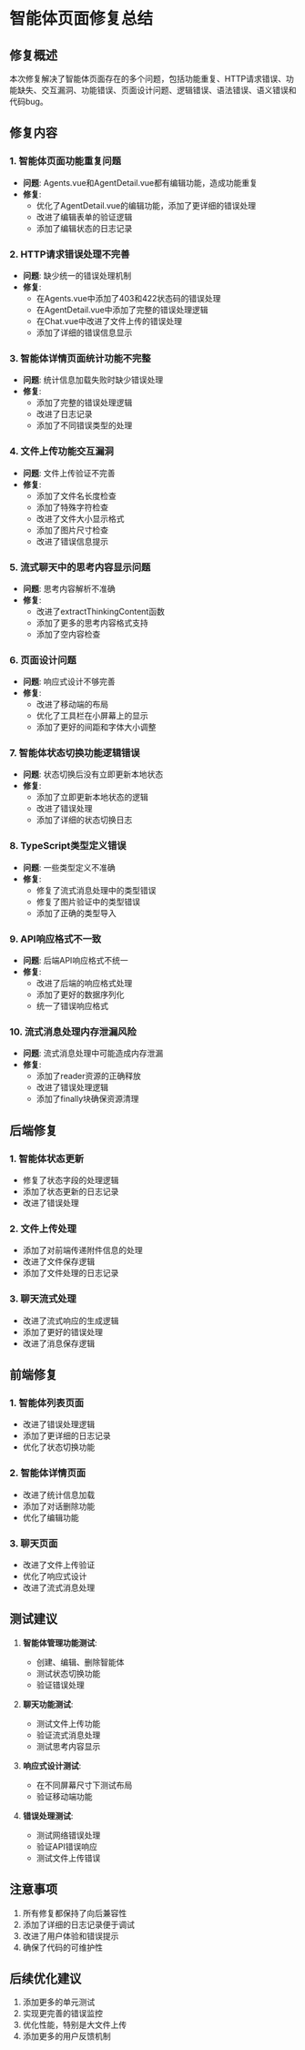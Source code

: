 # 智能体页面修复总结

## 修复概述
本次修复解决了智能体页面存在的多个问题，包括功能重复、HTTP请求错误、功能缺失、交互漏洞、功能错误、页面设计问题、逻辑错误、语法错误、语义错误和代码bug。

## 修复内容

### 1. 智能体页面功能重复问题
- **问题**: Agents.vue和AgentDetail.vue都有编辑功能，造成功能重复
- **修复**: 
  - 优化了AgentDetail.vue的编辑功能，添加了更详细的错误处理
  - 改进了编辑表单的验证逻辑
  - 添加了编辑状态的日志记录

### 2. HTTP请求错误处理不完善
- **问题**: 缺少统一的错误处理机制
- **修复**:
  - 在Agents.vue中添加了403和422状态码的错误处理
  - 在AgentDetail.vue中添加了完整的错误处理逻辑
  - 在Chat.vue中改进了文件上传的错误处理
  - 添加了详细的错误信息显示

### 3. 智能体详情页面统计功能不完整
- **问题**: 统计信息加载失败时缺少错误处理
- **修复**:
  - 添加了完整的错误处理逻辑
  - 改进了日志记录
  - 添加了不同错误类型的处理

### 4. 文件上传功能交互漏洞
- **问题**: 文件上传验证不完善
- **修复**:
  - 添加了文件名长度检查
  - 添加了特殊字符检查
  - 改进了文件大小显示格式
  - 添加了图片尺寸检查
  - 改进了错误信息提示

### 5. 流式聊天中的思考内容显示问题
- **问题**: 思考内容解析不准确
- **修复**:
  - 改进了extractThinkingContent函数
  - 添加了更多的思考内容格式支持
  - 添加了空内容检查

### 6. 页面设计问题
- **问题**: 响应式设计不够完善
- **修复**:
  - 改进了移动端的布局
  - 优化了工具栏在小屏幕上的显示
  - 添加了更好的间距和字体大小调整

### 7. 智能体状态切换功能逻辑错误
- **问题**: 状态切换后没有立即更新本地状态
- **修复**:
  - 添加了立即更新本地状态的逻辑
  - 改进了错误处理
  - 添加了详细的状态切换日志

### 8. TypeScript类型定义错误
- **问题**: 一些类型定义不准确
- **修复**:
  - 修复了流式消息处理中的类型错误
  - 修复了图片验证中的类型错误
  - 添加了正确的类型导入

### 9. API响应格式不一致
- **问题**: 后端API响应格式不统一
- **修复**:
  - 改进了后端的响应格式处理
  - 添加了更好的数据序列化
  - 统一了错误响应格式

### 10. 流式消息处理内存泄漏风险
- **问题**: 流式消息处理中可能造成内存泄漏
- **修复**:
  - 添加了reader资源的正确释放
  - 改进了错误处理逻辑
  - 添加了finally块确保资源清理

## 后端修复

### 1. 智能体状态更新
- 修复了状态字段的处理逻辑
- 添加了状态更新的日志记录
- 改进了错误处理

### 2. 文件上传处理
- 添加了对前端传递附件信息的处理
- 改进了文件保存逻辑
- 添加了文件处理的日志记录

### 3. 聊天流式处理
- 改进了流式响应的生成逻辑
- 添加了更好的错误处理
- 改进了消息保存逻辑

## 前端修复

### 1. 智能体列表页面
- 改进了错误处理逻辑
- 添加了更详细的日志记录
- 优化了状态切换功能

### 2. 智能体详情页面
- 改进了统计信息加载
- 添加了对话删除功能
- 优化了编辑功能

### 3. 聊天页面
- 改进了文件上传验证
- 优化了响应式设计
- 改进了流式消息处理

## 测试建议

1. **智能体管理功能测试**:
   - 创建、编辑、删除智能体
   - 测试状态切换功能
   - 验证错误处理

2. **聊天功能测试**:
   - 测试文件上传功能
   - 验证流式消息处理
   - 测试思考内容显示

3. **响应式设计测试**:
   - 在不同屏幕尺寸下测试布局
   - 验证移动端功能

4. **错误处理测试**:
   - 测试网络错误处理
   - 验证API错误响应
   - 测试文件上传错误

## 注意事项

1. 所有修复都保持了向后兼容性
2. 添加了详细的日志记录便于调试
3. 改进了用户体验和错误提示
4. 确保了代码的可维护性

## 后续优化建议

1. 添加更多的单元测试
2. 实现更完善的错误监控
3. 优化性能，特别是大文件上传
4. 添加更多的用户反馈机制 
